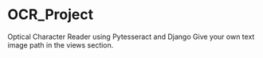 # OCR_Project
Optical Character Reader using Pytesseract and Django
Give your own text image path in the views section.
